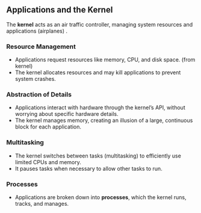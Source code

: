 ## Applications and the Kernel

The **kernel** acts as an air traffic controller, managing system resources and applications (airplanes) .

### Resource Management
- Applications request resources like memory, CPU, and disk space. (from kernel) 
- The kernel allocates resources and may kill applications to prevent system crashes.

### Abstraction of Details
- Applications interact with hardware through the kernel’s API, without worrying about specific hardware details.
- The kernel manages memory, creating an illusion of a large, continuous block for each application.

### Multitasking
- The kernel switches between tasks (multitasking) to efficiently use limited CPUs and memory.
- It pauses tasks when necessary to allow other tasks to run.

### Processes
- Applications are broken down into **processes**, which the kernel runs, tracks, and manages. 

